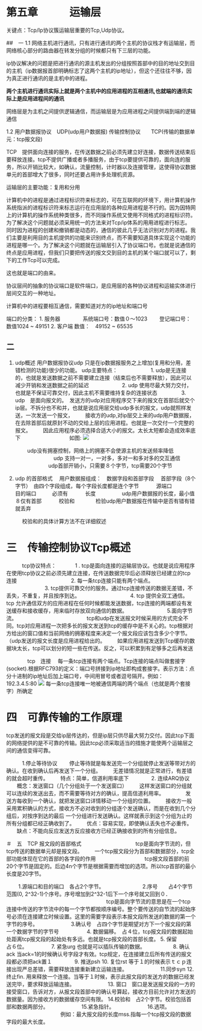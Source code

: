 # 第五章　　　运输层

关键点：Tcp/Ip协议簇运输层重要的Tcp,Udp协议。

##　一
1.1   网络主机进行通讯，只有进行通讯的两个主机的协议栈才有运输层，而网络核心部分的路由器在转发分组的时候都只有下三层的功能。

ip协议解决的问题是把进行通讯的源主机发出的分组按照首部中的目的地址交到目的主机（ip数据报首部明确标志了这两个主机的ip地址），但这个还往往不够，因为真正进行通讯的是主机中的进程。

**两个主机进行通讯实际上就是两个主机中的应用进程的互相通讯,也就端的通讯实际上是应用进程间的通讯**

网络层是为主机之间提供逻辑通信，而运输层是为应用进程之间提供端到端的逻辑通信

1.2 
用户数据报协议　UDP(udp用户数据报)
传输控制协议　　TCP(传输的数据单元：tcp报文段)

TCP　提供面向连接的服务，在传送数据之前必须先建立好连接，数据传送结束后要释放连接。tcp不提供广播或者多播服务，由于tcp要提供可靠的，面向连的服务，所以开销比较大，如确认，流量控制，计时器以及连接管理，这使得协议数据单元的首部增大了很多，同时还要占用许多处理机资源。

运输层的主要功能：复用和分用

计算机中的进程是通过进程标识符来标志的，可在互联网的环境下，用计算机操作系统指派的进程标识符来标志运行在应用层的各种应用进程是不行的。因为因特网上的计算机的操作系统种类很多，而不同操作系统又使用不同格式的进程标识符。为了解决这个问题就必须采用统一的方法来对Tcp/ip体系的用用进程进行标志。
同时因为进程的创建和撤销都是动态的，通信的彼此几乎无法识别对方的进程。我们主要是利用目的主机提供的功能来识别终点，而不需要知道具体实现这个功能的进程是哪一个。为了解决这个问题就在运输层引入了协议端口号。也就是说通信的终点是应用进程，但我们只要把传送的报文交到目的主机的某个端口就可以了，剩下的工作Tcp可以完成。

这也就是端口的由来。

协议层间的抽象的协议端口是软件端口，是应用层的各种协议进程和运输实体进行层间交互的一种地址。

计算机中的进程要相互通信，需要知道对方的ip地址和端口号

端口的分类：
      1. 服务器　
　　　系统端口号：数值０～1023
    　　登记端口号：数值1024 ~ 49151
       2. 客户端
              数值：　49152 ~ 65535

## 二
1.   udp概述
用户数据报协议udp 只是在ip数据报服务之上增加(复用和分用，差错检测的功能)很少的功能。
udp主要特点：
　　　　　　1. udp是无连接的，也就是发送数据之前不需要建立连接（结束后也不需要释放），因此可以减少开销和发送数据之前的延迟
　　　　　　2. udp 使用尽最大努力交付，也就是不保证可靠交付，因此主机不需要维持复杂的连接状态
　　　　  3. udp　是面向报文的。　发送方的udp对应用程序交下来的报文在首部后就交个ip层。不拆分也不和并，也就是说应用层交给udp多长的报文，udp就照样发送，一次发送一个报文，
　　接收方的udp,对ip层交上来的udp用户数据报，在去除首部后就原封不动的交给上层的应用进程。也就是一次交付一个完整的报文。
　　因此应用程序必须选择合适大小的报文。太长太短都会造成效率底下
　　　　　　　　　如图:
           ![](http://dongfeng.qiniudn.com/udp_send.png)

     　 　udp没有拥塞控制，网络上的拥塞不会使源主机的发送频率降低
　　　　　　　 udp 支持一对一，一对多，多对一和多对多的交互通信
　　　　　　  udp首部开销小，只需要８个字节，tcp需要20个字节

2. udp 的首部格式
　用户数据报组成：　数据字段和首部字段
　首部字段（8个字节）　由四个字段组成，每个字段长度都是连个字节
　　　源端口　
　　　目的端口　　　必须有
　　　长度　　　　　udp用户数据报的长度，最小值８仅有首部
　　　校验和　　　　检验udp用户数据报在传输中是否有错有错就丢弃

　　　校验和的具体计算方法不在详细叙述　　　　　　　　
# 三　传输控制协议Tcp概述
　　　tcp协议特点：
　　　       1 . tcp是面向连接的运输层协议。也就是说应用程序在使用tcp协议之前必须先建立连接，在传送数据完毕后必须释放已经建立的tcp连接
　　　　　　　　　　2. 每一条tcp连接只能有两个端点。
　　　　　　　   3. tcp提供可靠交付的服务。通过tcp连接传送的数据无差错，不丢失，不重复，并且按序到达。
　　　　　　　　　 4. tcp 提供全双工通信。tcp 允许通信双方的应用进程在任何时候都能发送数据，tcp连接的两端都设有发送缓存和接收缓存，用来临时存放双向通信的数据。
　　　　　　　  5.面向字节流。
　　　　　　　　　　　　　tcp和udp在发送报文时候采用的方式完全不同。tcp对应用进程一次把多长的报文发送到tcp的缓存中是不关心的。tcp根据对方给出的窗口值和当前网络的拥塞程度来决定一个报文段应该包含多少个字节。（udp发送的报文长度是应用进程给出的。
　　如果应用进程发送到Tcp缓存的数据块太长，tcp可以划分的短一些在传送。反之，可以积累到有足够多之后再发送


　　　　tcp　连接
　每一条tcp连接有两个端点。Tcp连接的端点叫做套接字(socket).根据RFC793的定义：端口号拼接到ip地址即构成套接字。表示方法：点分十进制的ip地址后加上端口号，中间用冒号或者逗号隔开。例如：　192.3.4.5:80
![](http://dongfeng.qiniudn.com/socket.png)
    每一条tcp连接唯一地被通信两端的两个端点（也就是两个套接字）所确定

# 四　可靠传输的工作原理

tcp发送的报文段是交给ip层传达的，但是ip层只供尽最大努力交付。因此tcp下面的网络提供的是不可靠的传输。因此tcp必须采取适当的措施才能使两个运输层之间的通信变得可靠。

　　　1.停止等待协议
　　停止等待就是每发送完一个分组就停止发送等带对方的确认。在收到确认后再发送下一个分组。
　　无差错情况就是正常进行，有差错的就会超时重传。
　　特点：简单，信道利用率底下
　　　　2. 连续ARQ协议
　　概念：发送窗口（几个分组处于一个发送窗口）
　　这样发送窗口的分组就可以连续的发送出去，而不需要等待对方的确认，提高信道利用率。　
　　　      发送方每收到一个确认，就把发送窗口详情移动一个分组的位置。
　　接收方一般采用累积确认的方式，接收方不必对收到的分组逐个发送确认，而是在收到几个分组后，对按序到达的最后
一个分组进行发送确认。这样就表示到这个分组为止的所有分组都已经正确收到了。
　　优点：容易实现，即使确认丢失也不必重传。
　　缺点：不能向反应发送方反应接收方已经正确接收到的所有分组信息。

＃　五　TCP 报文段的首部格式
　　　　　　　　　　tcp是面向字节流的，但tcp传送的数据单元却是报文段。
　　一个tcp报文段分为首部和数据部分，tcp全部功能体现在它的首部的各字段的作用
　　　　　　　　　tcp报文段首部的前20个字节是固定的。后边4n个字节是根据需要而增加的选项。所以tcp首部的最小长度是20字节。
　　　　　　　

　　     1.源端口和目的端口　各占2个字节。
　　　　　　　2.序号　　占4个字节范围(0, 2^32-1)个序号。序号增加到2^32-1后下一个序号就又回到０．
　　　　　　　　　　　　　　　　　　　tcp是面向字节流的意思是在一个tcp连接中传送的字节流中的每一个字节都按顺序编号。整个要传送的自节流的起始序号必须在连接建立时候设置。这里的需要字段表示本报文段所发送的数据的第一个字节的序号。
　　　　　　3.确认号　占四个字节是期望对方下一个报文段的第一个数据字节的字节号
　　　　　4. 数据偏移。　占４位，tcp报文段的数据起始处距离tcp报文段的起始处有多远。也就是tcp报文段的首部长度。
      5. 保留　　　　占６位。
　　　　 7. 紧急urg 也就是可以插队传输的数据。
　　　　　8. 确认ack 当ack=1的时候确认号字段才有效。tcp规定，在连接建立后所有传送的报文段都必须把ack置１
　　　　9. 推送psh
     10. 复位rst 等于１的时候表示ｔｃｐ连接出现严总差错，需要释放连接重新建立运输连接。
　　　　　　11.同步syn
      12. 终止fin. 用来释放一个连接。当等于１时候，表示此报文段的发送方的数据已经发送完毕，要求释放运输连接。
　　　　　　13. 窗口　窗口是发送报文段的一方的接受窗口，告诉对方，从报文段首部中的确认号算起，接收方目前允许对方发送的数据量。因为接收方的数据缓存空间有限。
     14.校验和　占2个字节。校验包括首部和数据两部分。
　　　　　　15.紧急指针。
　　　　　　16.选项。
　　　　　　　　　　 例如：最大报文段的长度ｍss.指每一个tcp报文段的数据字段的最大长度。






















